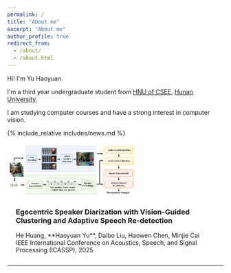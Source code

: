 ```yaml
---
permalink: /
title: "About me"
excerpt: "About me"
author_profile: true
redirect_from: 
  - /about/
  - /about.html
---
```


Hi! I'm Yu Haoyuan.

I'm a third year undergraduate student from [HNU of CSEE](http://csee.hnu.edu.cn/), [Hunan University](https://www.hnu.edu.cn/).

I am studying computer courses and have a strong interest in computer vision.

{% include_relative includes/news.md %}



<div style="display: flex; flex-wrap: wrap; align-items: center;">
    <div style="flex: 1 1 300px;">
        <img src="../images/egocentric-speaker-diarization.jpg" alt="ICASSP 2025" style="width: 100%; max-width: 300px;"/>
    </div>
    <div style="flex: 1 1 300px; margin-left: 20px;">
        <h3>Egocentric Speaker Diarization with Vision-Guided Clustering and Adaptive Speech Re-detection</h3>
        <p>He Huang, **Haoyuan Yu**, Daibo Liu, Haowen Chen, Minjie Cai <br> IEEE International Conference on Acoustics, Speech, and Signal Processing (ICASSP), 2025 <br> 
        </p>
    </div>
</div>

---
